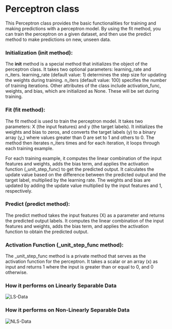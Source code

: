# Perceptron class
This Perceptron class provides the basic functionalities for training and making predictions with a perceptron model. By using the fit method, you can train the perceptron on a given dataset, and then use the predict method to make predictions on new, unseen data.

### Initialization (__init__ method):
The __init__ method is a special method that initializes the object of the perceptron class. It takes two optional parameters: learning_rate and n_iters. learning_rate (default value: 1) determines the step size for updating the weights during training. n_iters (default value: 100) specifies the number of training iterations. Other attributes of the class include activation_func, weights, and bias, which are initialized as None. These will be set during training.

### Fit (fit method):
The fit method is used to train the perceptron model.
It takes two parameters: X (the input features) and y (the target labels).
It initializes the weights and bias to zeros, and converts the target labels (y) to a binary array (y_) where values greater than 0 are set to 1 and others to 0. The method then iterates n_iters times and for each iteration, it loops through each training example.

For each training example, it computes the linear combination of the input features and weights, adds the bias term, and applies the activation function (_unit_step_func) to get the predicted output.
It calculates the update value based on the difference between the predicted output and the target label, multiplied by the learning rate.
The weights and bias are updated by adding the update value multiplied by the input features and 1, respectively.

### Predict (predict method):
The predict method takes the input features (X) as a parameter and returns the predicted output labels.
It computes the linear combination of the input features and weights, adds the bias term, and applies the activation function to obtain the predicted output.

### Activation Function (_unit_step_func method):
The _unit_step_func method is a private method that serves as the activation function for the perceptron.
It takes a scalar or an array (x) as input and returns 1 where the input is greater than or equal to 0, and 0 otherwise.

### How it performs on Linearly Separable Data
![LS-Data](https://github.com/im-Shree/Perceptron_Algorithm_Implementation/assets/90651908/ba6f55e0-25e2-4fa8-bae5-1f3535d02bb7)

### How it performs on Non-Linearly Separable Data
![NLS-Data](https://github.com/im-Shree/Perceptron_Algorithm_Implementation/assets/90651908/aa86c0db-7dc8-480a-9c2e-26c1f6112a80)
